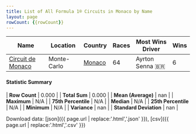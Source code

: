 ```yaml
---
title: List of All Formula 1® Circuits in Monaco by Name
layout: page
rowCount: {{rowCount}}
---
```


| Name | Location | Country | Races | Most Wins Driver | Wins |
|--|--|--|--|--|--|
| [Circuit de Monaco](/f1/circuits/monaco) | Monte-Carlo | [Monaco](/f1/countries/monaco) | 64 | Ayrton Senna 🇧🇷 | 6 |

#### Statistic Summary

| **Row Count** | 0.000 |
| **Total Sum** | 0.000 |
| **Mean (Average)** | nan |
| **Maximum** | N/A |
| **75th Percentile** | N/A |
| **Median** | N/A |
| **25th Percentile** | N/A |
| **Minimum** | N/A |
| **Variance** | nan |
| **Standard Deviation** | nan |

Download data: [json]({{ page.url | replace:'.html','.json' }}), [csv]({{ page.url | replace:'.html','.csv' }})
